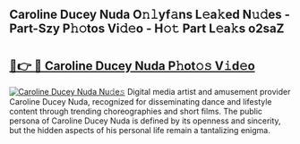 ## Caroline Ducey Nuda O𝚗𝚕yf𝚊ns L𝚎a𝚔ed N𝚞𝚍es - Part-Szy P𝚑𝚘tos Vi𝚍𝚎o - H𝚘𝚝 Part L𝚎a𝚔s o2saZ

# <h2><a href="http://kf39s0.oniu.top/?m=Caroline+Ducey+Nuda">🔗👉 🔴 Caroline Ducey Nuda P𝚑ot𝚘𝚜 V𝚒d𝚎o</a></h2>

[![Caroline Ducey Nuda Nu𝚍e𝚜](https://i.imgur.com/0qMVB7G.gif)](http://kf39s0.oniu.top/?m=Caroline+Ducey+Nuda)
Digital media artist and amusement provider Caroline Ducey Nuda, recognized for disseminating dance and lifestyle content through trending choreographies and short films. The public persona of Caroline Ducey Nuda is defined by its openness and sincerity, but the hidden aspects of his personal life remain a tantalizing enigma.  
